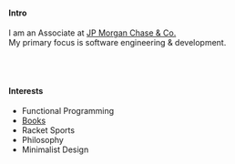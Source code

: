 
#### Intro
I am an Associate at [JP Morgan Chase & Co.](https://www.jpmorganchase.com/) 
<br>
My primary focus is software engineering & development.

<br><br>

#### Interests

- Functional Programming
- [Books](https://www.goodreads.com/0neir0s)
- Racket Sports
- Philosophy
- Minimalist Design

